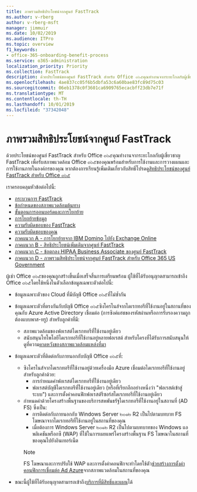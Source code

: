 ```yaml
---
title: ภาพรวมสิทธิประโยชน์จากศูนย์ FastTrack
ms.author: v-rberg
author: v-rberg-msft
manager: jimmuir
ms.date: 10/02/2019
ms.audience: ITPro
ms.topic: overview
f1_keywords:
- office-365-onboarding-benefit-process
ms.service: o365-administration
localization_priority: Priority
ms.collection: FastTrack
description: ด้วยประโยชน์ของศูนย์ FastTrack สำหรับ Office ๓๖๕คุณทำงานจากระยะไกลกับผู้เชี่ยวชาญ FastTrack เพื่อรับสภาพแวดล้อม Office ๓๖๕ของคุณพร้อมสำหรับการใช้งานและการวางแผนและการใช้งานภายในองค์กรของคุณ หากต้องการเรียนรู้เพิ่มเติมเกี่ยวกับสิทธิ์โปรดดูสิทธิประโยชน์ของศูนย์ FastTrack สำหรับ Office ๓๖๕
ms.openlocfilehash: 4ae837cc05f6b5dbfa53c6a60bae83fc89d75c03
ms.sourcegitcommit: 06eb1378c0f3601ca6909765ecacbff23db7e71f
ms.translationtype: MT
ms.contentlocale: th-TH
ms.lasthandoff: 10/01/2019
ms.locfileid: "37342048"
---
```

# <a name="fasttrack-center-benefit-overview"></a>ภาพรวมสิทธิประโยชน์จากศูนย์ FastTrack

ด้วยประโยชน์ของศูนย์ FastTrack สำหรับ Office ๓๖๕คุณทำงานจากระยะไกลกับผู้เชี่ยวชาญ FastTrack เพื่อรับสภาพแวดล้อม Office ๓๖๕ของคุณพร้อมสำหรับการใช้งานและการวางแผนและการใช้งานภายในองค์กรของคุณ หากต้องการเรียนรู้เพิ่มเติมเกี่ยวกับสิทธิ์โปรดดู[สิทธิประโยชน์ของศูนย์ FastTrack สำหรับ Office ๓๖๕](O365-fasttrack-benefit-for-office-365.md)
  
เราครอบคลุมหัวข้อต่อไปนี้:
- [กระบวนการ FastTrack](O365-fasttrack-process.md) 
- [ข้อกำหนดของสภาพแวดล้อมต้นทาง](O365-source-environment-expectations.md)
- [ขั้นตอนการออนบอร์ดและการโยกย้าย](O365-onboarding-and-migration.md)
- [การโยกย้ายข้อมูล](O365-data-migration.md)
- [ความรับผิดชอบของ FastTrack](O365-fasttrack-responsibilities.md)
- [ความรับผิดชอบของคุณ](O365-your-responsibilities.md) 
- [ภาคผนวก A - การโยกย้ายจาก IBM Domino ไปยัง Exchange Online](O365-from-ibm-domino-to-exchange-online.md)
- [ภาคผนวก B - สิทธิประโยชน์เพิ่มเติมจากศูนย์ FastTrack](O365-fasttrack-additional-benefits.md)
- [ภาคผนวก C - ข้อตกลง HIPAA Business Associate ของศูนย์ FastTrack](O365-hipaa-business-associate-agreement.md)
- [ภาคผนวก D - ภาพรวมสิทธิประโยชน์จากศูนย์ FastTrack สำหรับ Office 365 US Government](US-Gov-appendix-overview.md)
    
ผู้เช่า Office ๓๖๕ของคุณถูกสร้างขึ้นเมื่อเสร็จสิ้นการเตรียมพร้อม ผู้ใช้ที่ได้รับอนุญาตสามารถเข้าถึง Office ๓๖๕โดยใช้หนึ่งในตัวเลือกข้อมูลเฉพาะตัวต่อไปนี้:
- ข้อมูลเฉพาะตัวของ Cloud ที่มีบัญชี Office ๓๖๕ที่ไม่ซ้ำกัน
- ข้อมูลเฉพาะตัวที่ตรงกันกับบัญชี Office ๓๖๕ซิงโครไนส์จากไดเรกทอรีที่ใช้งานอยู่ในสถานที่ของคุณกับ Azure Active Directory เชื่อมต่อ (การซิงค์แฮชของรหัสผ่านหรือการรับรองความถูกต้องแบบพาส-ทรู) สำหรับลูกค้าที่มี:
  - สภาพแวดล้อมของฟอเรสต์ไดเรกทอรีที่ใช้งานอยู่เดียว
  - สนับสนุนโทโพโลยีไดเรกทอรีที่ใช้งานอยู่หลายฟอเรสต์ สำหรับโครงที่ได้รับการสนับสนุนให้ดูที่ความ[คาดหวังของสภาพแวดล้อมแหล่งที่มา](O365-source-environment-expectations.md)
- ข้อมูลเฉพาะตัวที่ติดต่อกับภายนอกกับบัญชี Office ๓๖๕ที่:
  - ซิงโครไนส์จากไดเรกทอรีที่ใช้งานอยู่ด้วยเครื่องมือ Azure เชื่อมต่อไดเรกทอรีที่ใช้งานอยู่สำหรับลูกค้าด้วย:
      - การกำหนดค่าฟอเรสต์ไดเรกทอรีที่ใช้งานอยู่เดียว
      - ฟอเรสต์บัญชีไดเรกทอรีที่ใช้งานอยู่เดียว (หรือที่เรียกอีกอย่างหนึ่งว่า "ฟอเรสต์เข้าสู่ระบบ") และการตั้งค่าคอนฟิกฟอเรสต์รีซอร์สไดเรกทอรีที่ใช้งานอยู่เดียว
  - กำหนดค่าด้วยโครงสร้างพื้นฐานของบริการสหพันธรัฐไดเรกทอรีที่ใช้งานอยู่ในสถานที่ (AD FS) ซึ่งเป็น:
      - การติดต่อกับภายนอกกับ Windows Server ๒๐๑๒ R2 เป็นไปตามบทบาท FS โฆษณาจากไดเรกทอรีที่ใช้งานอยู่ในสถานที่ของคุณ
      - เมื่อต้องการ Windows Server ๒๐๑๒ R2 เป็นไปตามบทบาทของ Windows แอพลิเคชันพร็อกซี (WAP) ที่ใช้ในการเผยแพร่โครงสร้างพื้นฐาน FS โฆษณาในสถานที่ของคุณไปยังอินเทอร์เน็ต
    > [!NOTE]
    > FS โฆษณาและการปรับใช้ WAP และการตั้งค่าคอนฟิกจะทำโดยใช้ตัว[ช่วยสร้างการตั้งค่าคอนฟิกการเชื่อมต่อ Ad Azure](https://go.microsoft.com/fwlink/?linkid=844794)จากสภาพแวดล้อมในสถานที่ของคุณ 
  
- ขณะนี้ผู้ใช้ที่ได้รับอนุญาตสามารถเข้าถึง[บริการที่มีสิทธิ์และแผน](M365-eligible-services-and-plans.md)ได้
    

 
